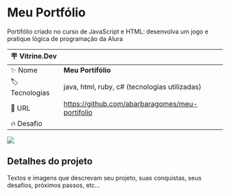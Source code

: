 # Meu Portfólio

Portifólio criado no curso de JavaScript e HTML: desenvolva um jogo e pratique lógica de programação da Alura

| :placard: Vitrine.Dev |     |
| -------------  | --- |
| :sparkles: Nome        | **Meu Portifólio**
| :label: Tecnologias | java, html, ruby, c# (tecnologias utilizadas)
| :rocket: URL         | https://github.com/abarbaragomes/meu-portifolio
| :fire: Desafio     | 

<!-- Inserir imagem com a #vitrinedev ao final do link -->
![](https://github.com/abarbaragomes/meu-portifolio/assets/136185103/221dbef6-cb3a-44d2-a9ad-064ee61917e7#vitrinedev)

## Detalhes do projeto

Textos e imagens que descrevam seu projeto, suas conquistas, seus desafios, próximos passos, etc...
